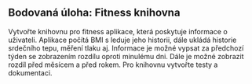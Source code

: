 ## Bodovaná úloha: Fitness knihovna
Vytvořte knihovnu pro fitness aplikace, která poskytuje informace o uživateli. Aplikace počítá BMI s leduje jeho historii, dále ukládá historie srdečního tepu, měření tlaku aj. Informace je možné vypsat za předchozí týden se zobrazením rozdílu oproti minulému dni. Dále je možné zobrazit rozdíl před měsícem a před rokem. Pro knihovnu vytvořte testy a dokumentaci.